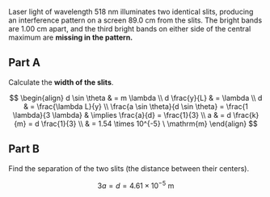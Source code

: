 Laser light of wavelength $518 \ \text{nm}$ illuminates two identical slits, producing an interference pattern on a screen $89.0 \ \text{cm}$ from the slits. The bright bands are $1.00 \ \text{cm}$ apart, and the third bright bands on either side of the central maximum are **missing in the pattern.**

## Part A

Calculate the **width of the slits**.

$$
\begin{align}
d \sin \theta  & = m \lambda \\
d \frac{y}{L}  & = \lambda \\
d  & = \frac{\lambda L}{y} \\
\frac{a \sin \theta}{d \sin \theta} = \frac{1 \lambda}{3 \lambda}  & \implies \frac{a}{d} = \frac{1}{3} \\
a  & = d \frac{k}{m} = d \frac{1}{3} \\
 & = 1.54 \times 10^{-5} \ \mathrm{m}
\end{align}
$$

## Part B

Find the separation of the two slits (the distance between their centers).

$$
3 a = d=4.61 \times 10^{-5} \ \mathrm{m}
$$
